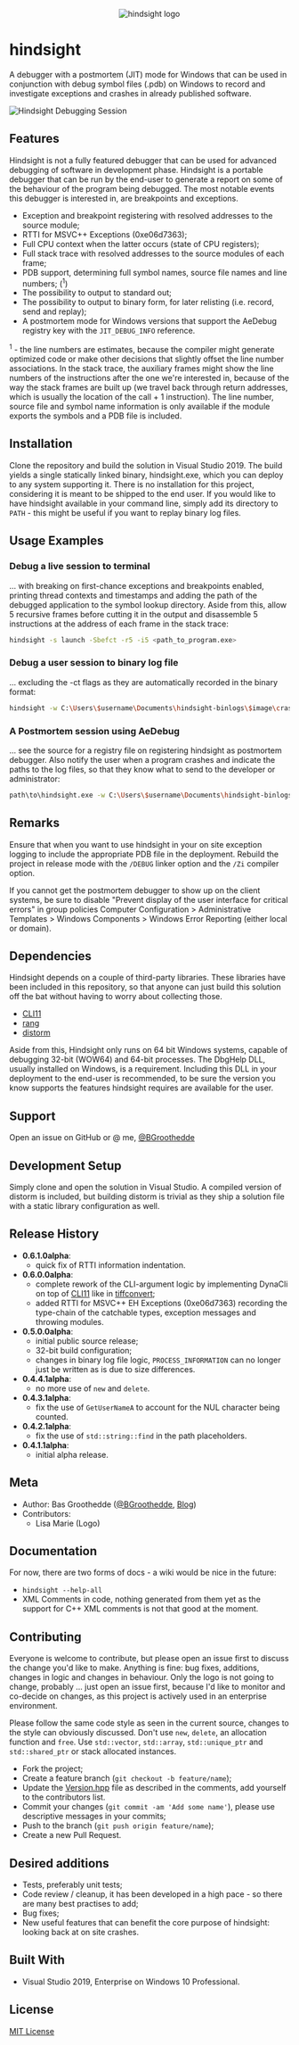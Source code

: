 <p align="center"><img src="./logo/sizes/hindsight.256x256.png" alt="hindsight logo" /></p>

# hindsight
A debugger with a postmortem (JIT) mode for Windows that can be used in conjunction with debug symbol files (.pdb) on Windows to record and investigate exceptions and crashes in already published software.

![Hindsight Debugging Session](./images/real-time-debugging.png)
## Features
Hindsight is not a fully featured debugger that can be used for advanced debugging of software in development phase. Hindsight is a portable debugger that can be run by the end-user to generate a report on some of the behaviour of the program being debugged. The most notable events this debugger is interested in, are breakpoints and exceptions. 

* Exception and breakpoint registering with resolved addresses to the source module;
* RTTI for MSVC++ Exceptions (0xe06d7363);
* Full CPU context when the latter occurs (state of CPU registers);
* Full stack trace with resolved addresses to the source modules of each frame;
* PDB support, determining full symbol names, source file names and line numbers; (<sup>1</sup>)
* The possibility to output to standard out;
* The possibility to output to binary form, for later relisting (i.e. record, send and replay);
* A postmortem mode for Windows versions that support the AeDebug registry key with the `JIT_DEBUG_INFO` reference.

<sup>1</sup> - the line numbers are estimates, because the compiler might generate optimized code or make other decisions that slightly offset the line number associations. In the stack trace, the auxiliary frames might show the line numbers of the instructions after the one we're interested in, because of the way the stack frames are built up (we travel back through return addresses, which is usually the location of the call + 1 instruction). The line number, source file and symbol name information is only available if the module exports the symbols and a PDB file is included.

## Installation
Clone the repository and build the solution in Visual Studio 2019. The build yields a single statically linked binary, hindsight.exe, which you can deploy to any system supporting it. There is no installation for this project, considering it is meant to be shipped to the end user. If you would like to have hindsight available in your command line, simply add its directory to `PATH` - this might be useful if you want to replay binary log files.

## Usage Examples
### Debug a live session to terminal
... with breaking on first-chance exceptions and breakpoints enabled, printing thread contexts and timestamps and adding the path of the debugged application to the symbol lookup directory. Aside from this, allow 5 recursive frames before cutting it in the output and disassemble 5 instructions at the address of each frame in the stack trace:

```bash
hindsight -s launch -Sbefct -r5 -i5 <path_to_program.exe>
```

### Debug a user session to binary log file
... excluding the -ct flags as they are automatically recorded in the binary format:

```bash
hindsight -w C:\Users\$username\Documents\hindsight-binlogs\$image\crash_$date_$time_$random.hind launch -S -r5 -i5 "H:\Software\Some-Legacy-Program.exe" "param1" "param2"
```

### A Postmortem session using AeDebug
... see the source for a registry file on registering hindsight as postmortem debugger. Also notify the user when a program crashes and indicate the paths to the log files, so that they know what to send to the developer or administrator:

```bash
path\to\hindsight.exe -w C:\Users\$username\Documents\hindsight-binlogs\$image\crash_$date_$time_$random.hind mortem -Sn -r5 -i5 -p %ld -e %ld %j %p
```

## Remarks
Ensure that when you want to use hindsight in your on site exception logging to include the appropriate PDB file in the deployment. Rebuild the project in release mode with the `/DEBUG` linker option and the `/Zi` compiler option.

If you cannot get the postmortem debugger to show up on the client systems, be sure to disable "Prevent display of the user interface for critical errors" in group policies Computer Configuration &gt; Administrative Templates &gt; Windows Components &gt; Windows Error Reporting (either local or domain).

## Dependencies
Hindsight depends on a couple of third-party libraries. These libraries have been included in this repository, so that anyone can just build this solution off the bat without having to worry about collecting those. 

* [CLI11](https://github.com/CLIUtils/CLI11)
* [rang](https://github.com/agauniyal/rang)
* [distorm](https://github.com/gdabah/distorm)

Aside from this, Hindsight only runs on 64 bit Windows systems, capable of debugging 32-bit (WOW64) and 64-bit processes. The DbgHelp DLL, usually installed on Windows, is a requirement. Including this DLL in your deployment to the end-user is recommended, to be sure the version you know supports the features hindsight requires are available for the user.

## Support
Open an issue on GitHub or @ me, [@BGroothedde](https://twitter.com/BGroothedde)

## Development Setup
Simply clone and open the solution in Visual Studio. A compiled version of distorm is included, but building distorm is trivial as they ship a solution file with a static library configuration as well.

## Release History
- **0.6.1.0alpha**:
    - quick fix of RTTI information indentation.
- **0.6.0.0alpha**:
    - complete rework of the CLI-argument logic by implementing DynaCli on top of [CLI11](https://github.com/CLIUtils/CLI11) like in [tiffconvert](https://github.com/Imagine-Programming/tiffconvert);
    - added RTTI for MSVC++ EH Exceptions (0xe06d7363) recording the type-chain of the catchable types, exception messages and throwing modules.
- **0.5.0.0alpha**:
    - initial public source release;
    - 32-bit build configuration;
    - changes in binary log file logic, `PROCESS_INFORMATION` can no longer just be written as is due to size differences.
- **0.4.4.1alpha**:
    - no more use of `new` and `delete`.
- **0.4.3.1alpha**: 
    - fix the use of `GetUserNameA` to account for the NUL character being counted.
- **0.4.2.1alpha**: 
    - fix the use of `std::string::find` in the path placeholders.
- **0.4.1.1alpha**: 
    - initial alpha release.

## Meta
- Author: Bas Groothedde ([@BGroothedde](https://twitter.com/BGroothedde), [Blog](https://www.xoru.net))
- Contributors: 
    - Lisa Marie (Logo)

## Documentation
For now, there are two forms of docs - a wiki would be nice in the future:

- `hindsight --help-all`
- XML Comments in code, nothing generated from them yet as the support for C++ XML comments is not that good at the moment.

## Contributing
Everyone is welcome to contribute, but please open an issue first to discuss the change you'd like to make. Anything is fine: bug fixes, additions, changes in logic and changes in behaviour. Only the logo is not going to change, probably ... just open an issue first, because I'd like to monitor and co-decide on changes, as this project is actively used in an enterprise environment.

Please follow the same code style as seen in the current source, changes to the style can obviously discussed. Don't use `new`, `delete`, an allocation function and `free`. Use `std::vector`, `std::array`, `std::unique_ptr` and `std::shared_ptr` or stack allocated instances. 

- Fork the project;
- Create a feature branch (`git checkout -b feature/name`);
- Update the [Version.hpp](./hindsight/Version.hpp) file as described in the comments, add yourself to the contributors list.
- Commit your changes (`git commit -am 'Add some name'`), please use descriptive messages in your commits;
- Push to the branch (`git push origin feature/name`);
- Create a new Pull Request.

## Desired additions
- Tests, preferably unit tests;
- Code review / cleanup, it has been developed in a high pace - so there are many best practises to add;
- Bug fixes;
- New useful features that can benefit the core purpose of hindsight: looking back at on site crashes.

## Built With
- Visual Studio 2019, Enterprise on Windows 10 Professional.

## License
[MIT License](LICENSE.md)
